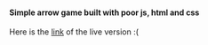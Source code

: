 #### Simple arrow game built with poor js, html and css
Here is the [link](http://arrowgame.epizy.com) of the live version :(
